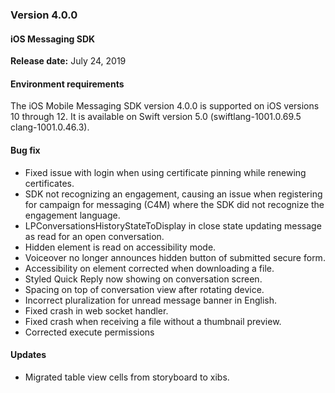 ### Version 4.0.0
#### iOS Messaging SDK

**Release date:** July 24, 2019

#### Environment requirements
The iOS Mobile Messaging SDK version 4.0.0 is supported on iOS versions 10 through 12. It is available on Swift version 5.0 (swiftlang-1001.0.69.5 clang-1001.0.46.3). 

#### Bug fix

- Fixed issue with login when using certificate pinning while renewing certificates.
- SDK not recognizing an engagement, causing an issue when registering for campaign for messaging (C4M)
where the SDK did not recognize the engagement language.
- LPConversationsHistoryStateToDisplay in close state updating message as read for an open conversation.  
- Hidden element is read on accessibility mode.
- Voiceover no longer announces hidden button of submitted secure form.
- Accessibility on element corrected when downloading a file.
- Styled Quick Reply now showing on conversation screen.
- Spacing on top of conversation view after rotating device.
- Incorrect pluralization for unread message banner in English.
- Fixed crash in web socket handler.
- Fixed crash when receiving a file without a thumbnail preview.
- Corrected execute permissions  

#### Updates

- Migrated table view cells from storyboard to xibs.

